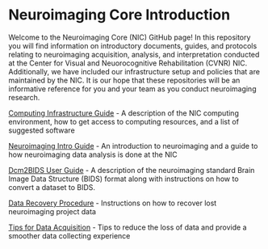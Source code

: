 # Neuroimaging Core Introduction

Welcome to the Neuroimaging Core (NIC) GitHub page! In this repository you will find information on introductory documents, guides, and protocols relating to neuroimaging acquisition, analysis, and interpretation conducted at the Center for Visual and Neuorocognitive Rehabilitation (CVNR) NIC. Additionally, we have included our infrastructure setup and policies that are maintained by the NIC. It is our hope that these repositories will be an informative reference for you and your team as you conduct neuroimaging research.

[Computing Infrastructure Guide](docs/Infrastructure_Guide.md) - A description of the NIC computing environment, how to get access to computing resources, and a list of suggested software

[Neuroimaging Intro Guide](docs/nic_intro_pre-processing_guide.md) - An introduction to neuroimaging and a guide to how neuroimaging data analysis is done at the NIC

[Dcm2BIDS User Guide](docs/dcm2bids_guide.md) - A description of the neuroimaging standard Brain Image Data Structure (BIDS) format along with instructions on how to convert a dataset to BIDS.

[Data Recovery Procedure](docs/Data_Recovery_Guide.md) - Instructions on how to recover lost neuroimaging project data

[Tips for Data Acquisition](docs/NIC_Tips_for_MRI_Acquisitions.md) - Tips to reduce the loss of data and provide a smoother data collecting experience
